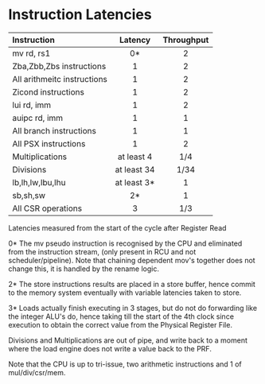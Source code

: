 # Instruction Latencies

| Instruction | Latency | Throughput |
|:---|:----:|:----:|
| mv rd, rs1 | 0* | 2 |
| Zba,Zbb,Zbs instructions | 1 | 2 |
| All arithmeitc instructions | 1 | 2 |
| Zicond instructions | 1 | 2 |
| lui rd, imm | 1 | 2 |
| auipc rd, imm | 1 | 1 |
| All branch instructions | 1 | 1 |
| All PSX instructions | 1 | 2 |
| Multiplications | at least 4 | 1/4 |
| Divisions | at least 34 | 1/34 |
| lb,lh,lw,lbu,lhu | at least 3* | 1 |
| sb,sh,sw | 2* | 1 |
| All CSR operations | 3 | 1/3 |

Latencies measured from the start of the cycle after Register Read

0* The mv pseudo instruction is recognised by the CPU and eliminated from the instruction stream, (only present in RCU and not scheduler/pipeline).
Note that chaining dependent mov's together does not change this, it is handled by the rename logic.

2* The store instructions results are placed in a store buffer, hence commit to the memory system eventually with variable latencies taken to store.

3* Loads actually finish executing in 3 stages, but do not do forwarding like the integer ALU's do, hence taking till the start of the 4th clock since execution to obtain the correct value from the Physical Register File.

Divisions and Multiplications are out of pipe, and write back to a moment where the load engine does not write a value back to the PRF.

Note that the CPU is up to tri-issue, two arithmetic instructions and 1 of mul/div/csr/mem.